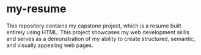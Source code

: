 # my-resume
This repository contains my capstone project, which is a resume built entirely using HTML. This project showcases my web development skills and serves as a demonstration of my ability to create structured, semantic, and visually appealing web pages.
